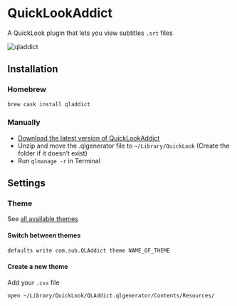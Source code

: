 # QuickLookAddict
A QuickLook plugin that lets you view subtitles `.srt` files

![qladdict](https://cloud.githubusercontent.com/assets/10502887/24962343/00414f34-1f9c-11e7-9182-e5ffd74a4b59.png)

## Installation

### Homebrew
```bash
brew cask install qladdict
```

### Manually

- [Download the latest version of QuickLookAddict](https://github.com/tattali/QLAddict/releases/latest)
- Unzip and move the .qlgenerator file to `~/Library/QuickLook` (Create the folder if it doesn’t exist)
- Run `qlmanage -r` in Terminal


## Settings

### Theme

See [all available themes](available-themes.md)

#### Switch between themes

```bash
defaults write com.sub.QLAddict theme NAME_OF_THEME
```

#### Create a new theme

Add your `.css` file

```bash
open ~/Library/QuickLook/QLAddict.qlgenerator/Contents/Resources/
```
